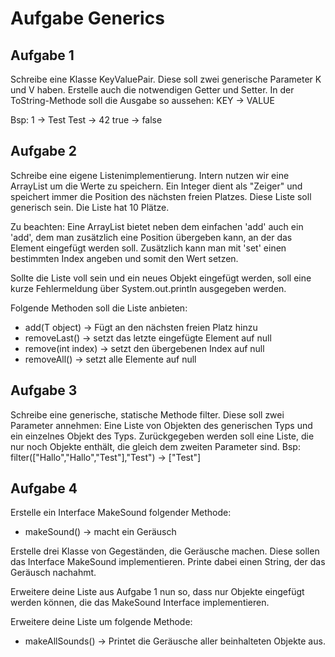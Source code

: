 # Aufgabe Generics

## Aufgabe 1
Schreibe eine Klasse KeyValuePair. Diese soll zwei generische Parameter K und V haben. Erstelle auch die notwendigen Getter und Setter.
In der ToString-Methode soll die Ausgabe so aussehen:
KEY -> VALUE

Bsp:
1 -> Test
Test -> 42
true -> false

## Aufgabe 2
Schreibe eine eigene Listenimplementierung. Intern nutzen wir eine ArrayList um die Werte zu speichern.
Ein Integer dient als "Zeiger" und speichert immer die Position des nächsten freien Platzes. Diese Liste soll generisch sein.
Die Liste hat 10 Plätze. 

Zu beachten: Eine ArrayList bietet neben dem einfachen 'add' auch ein 'add', dem man zusätzlich eine Position übergeben kann,
an der das Element eingefügt werden soll. Zusätzlich kann man mit 'set' einen bestimmten Index angeben und somit den Wert setzen.

Sollte die Liste voll sein und ein neues Objekt eingefügt werden, soll eine kurze Fehlermeldung über
System.out.println ausgegeben werden.

Folgende Methoden soll die Liste anbieten: 
- add(T object) → Fügt an den nächsten freien Platz hinzu
- removeLast() → setzt das letzte eingefügte Element auf null
- remove(int index) → setzt den übergebenen Index auf null
- removeAll() → setzt alle Elemente auf null

## Aufgabe 3
Schreibe eine generische, statische Methode filter.
Diese soll zwei Parameter annehmen: Eine Liste von Objekten des generischen Typs und ein einzelnes Objekt des Typs.
Zurückgegeben werden soll eine Liste, die nur noch Objekte enthält, die gleich dem zweiten Parameter sind.
Bsp:
filter(["Hallo","Hallo","Test"],"Test") -> ["Test"]


## Aufgabe 4
Erstelle ein Interface MakeSound folgender Methode:
- makeSound() →  macht ein Geräusch

Erstelle drei Klasse von Gegeständen, die Geräusche machen. Diese sollen das Interface
MakeSound implementieren. Printe dabei einen String, der das Geräusch nachahmt.

Erweitere deine Liste aus Aufgabe 1 nun so, dass nur Objekte eingefügt werden können, die das MakeSound
Interface implementieren.

Erweitere deine Liste um folgende Methode:
- makeAllSounds() → Printet die Geräusche aller beinhalteten Objekte aus.


